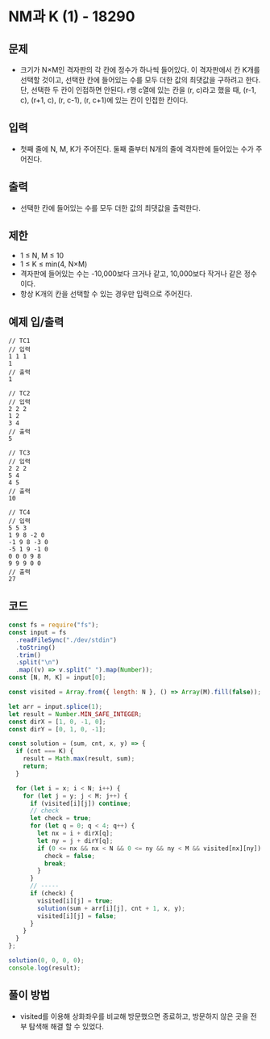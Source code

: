 # NM과 K (1) - 18290

## 문제

- 크기가 N×M인 격자판의 각 칸에 정수가 하나씩 들어있다. 이 격자판에서 칸 K개를 선택할 것이고, 선택한 칸에 들어있는 수를 모두 더한 값의 최댓값을 구하려고 한다. 단, 선택한 두 칸이 인접하면 안된다. r행 c열에 있는 칸을 (r, c)라고 했을 때, (r-1, c), (r+1, c), (r, c-1), (r, c+1)에 있는 칸이 인접한 칸이다.

## 입력

- 첫째 줄에 N, M, K가 주어진다. 둘째 줄부터 N개의 줄에 격자판에 들어있는 수가 주어진다.

## 출력

- 선택한 칸에 들어있는 수를 모두 더한 값의 최댓값을 출력한다.

## 제한

- 1 ≤ N, M ≤ 10
- 1 ≤ K ≤ min(4, N×M)
- 격자판에 들어있는 수는 -10,000보다 크거나 같고, 10,000보다 작거나 같은 정수이다.
- 항상 K개의 칸을 선택할 수 있는 경우만 입력으로 주어진다.

## 예제 입/출력

```
// TC1
// 입력
1 1 1
1
// 출력
1

// TC2
// 입력
2 2 2
1 2
3 4
// 출력
5

// TC3
// 입력
2 2 2
5 4
4 5
// 출력
10

// TC4
// 입력
5 5 3
1 9 8 -2 0
-1 9 8 -3 0
-5 1 9 -1 0
0 0 0 9 8
9 9 9 0 0
// 출력
27
```

## 코드

```javascript
const fs = require("fs");
const input = fs
  .readFileSync("./dev/stdin")
  .toString()
  .trim()
  .split("\n")
  .map((v) => v.split(" ").map(Number));
const [N, M, K] = input[0];

const visited = Array.from({ length: N }, () => Array(M).fill(false));

let arr = input.splice(1);
let result = Number.MIN_SAFE_INTEGER;
const dirX = [1, 0, -1, 0];
const dirY = [0, 1, 0, -1];

const solution = (sum, cnt, x, y) => {
  if (cnt === K) {
    result = Math.max(result, sum);
    return;
  }

  for (let i = x; i < N; i++) {
    for (let j = y; j < M; j++) {
      if (visited[i][j]) continue;
      // check
      let check = true;
      for (let q = 0; q < 4; q++) {
        let nx = i + dirX[q];
        let ny = j + dirY[q];
        if (0 <= nx && nx < N && 0 <= ny && ny < M && visited[nx][ny]) {
          check = false;
          break;
        }
      }
      // -----
      if (check) {
        visited[i][j] = true;
        solution(sum + arr[i][j], cnt + 1, x, y);
        visited[i][j] = false;
      }
    }
  }
};

solution(0, 0, 0, 0);
console.log(result);
```

## 풀이 방법

- visited를 이용해 상화좌우를 비교해 방문했으면 종료하고, 방문하지 않은 곳을 전부 탐색해 해결 할 수 있었다.
